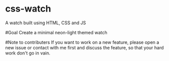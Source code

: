 # css-watch
A watch built using HTML, CSS and JS

#Goal
Create a minimal neon-light themed watch

#Note to contributers
If you want to work on a new feature, please open a new issue or contact with me first and discuss the feature, so that your hard work don't go in vain.
